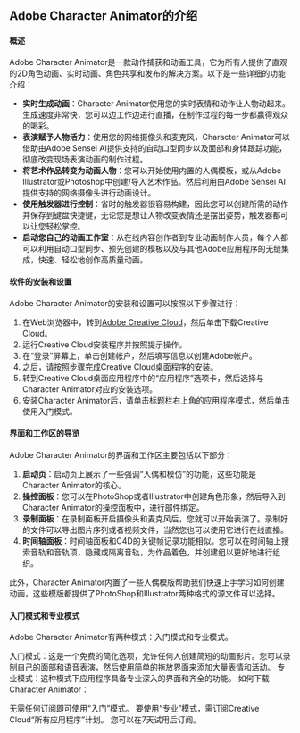 ## Adobe Character Animator的介绍

#### 概述

Adobe Character Animator是一款动作捕获和动画工具，它为所有人提供了直观的2D角色动画、实时动画、角色共享和发布的解决方案。以下是一些详细的功能介绍：

- **实时生成动画**：Character Animator使用您的实时表情和动作让人物动起来。生成速度非常快，您可以边工作边进行直播，在制作过程的每一步都赢得观众的喝彩。
- **表演赋予人物活力**：使用您的网络摄像头和麦克风，Character Animator可以借助由Adobe Sensei AI提供支持的自动口型同步以及面部和身体跟踪功能，彻底改变现场表演动画的制作过程。
- **将艺术作品转变为动画人物**：您可以开始使用内置的人偶模板，或从Adobe Illustrator或Photoshop中创建/导入艺术作品。然后利用由Adobe Sensei AI提供支持的网络摄像头进行动画设计。
- **使用触发器进行控制**：省时的触发器很容易构建，因此您可以创建所需的动作并保存到键盘快捷键，无论您是想让人物改变表情还是摆出姿势，触发器都可以让您轻松掌控。
- **启动您自己的动画工作室**：从在线内容创作者到专业动画制作人员，每个人都可以利用自动口型同步、预先创建的模板以及与其他Adobe应用程序的无缝集成，快速、轻松地创作高质量动画。

#### 软件的安装和设置

Adobe Character Animator的安装和设置可以按照以下步骤进行：

1. 在Web浏览器中，转到[Adobe Creative Cloud](^7^)，然后单击下载Creative Cloud。
2. 运行Creative Cloud安装程序并按照提示操作。
3. 在“登录”屏幕上，单击创建帐户，然后填写信息以创建Adobe帐户。
4. 之后，请按照步骤完成Creative Cloud桌面程序的安装。
5. 转到Creative Cloud桌面应用程序中的“应用程序”选项卡，然后选择与Character Animator对应的安装选项。
6. 安装Character Animator后，请单击标题栏右上角的应用程序模式，然后单击使用入门模式。

#### 界面和工作区的导览

Adobe Character Animator的界面和工作区主要包括以下部分：

1. **启动页**：启动页上展示了一些强调“人偶和模仿”的功能，这些功能是Character Animator的核心。
2. **操控面板**：您可以在PhotoShop或者Illustrator中创建角色形象，然后导入到Character Animator的操控面板中，进行部件绑定。
3. **录制面板**：在录制面板开启摄像头和麦克风后，您就可以开始表演了。录制好的文件可以导出图片序列或者视频文件，当然您也可以使用它进行在线直播。
4. **时间轴面板**：时间轴面板和C4D的关键帧记录功能相似。您可以在时间轴上搜索音轨和音轨项，隐藏或隔离音轨，为作品着色，并创建组以更好地进行组织。

此外，Character Animator内置了一些人偶模版帮助我们快速上手学习如何创建动画，这些模版都提供了PhotoShop和Illustrator两种格式的源文件可以选择。


#### 入门模式和专业模式

Adobe Character Animator有两种模式：入门模式和专业模式。

入门模式：这是一个免费的简化选项，允许任何人创建简短的动画影片。您可以录制自己的面部和语音表演，然后使用简单的拖放界面来添加大量表情和活动。
专业模式：这种模式下应用程序具备专业深入的界面和齐全的功能。
如何下载Character Animator：

无需任何订阅即可使用“入门”模式。
要使用“专业”模式，需订阅Creative Cloud“所有应用程序”计划。
您可以在7天试用后订阅。


